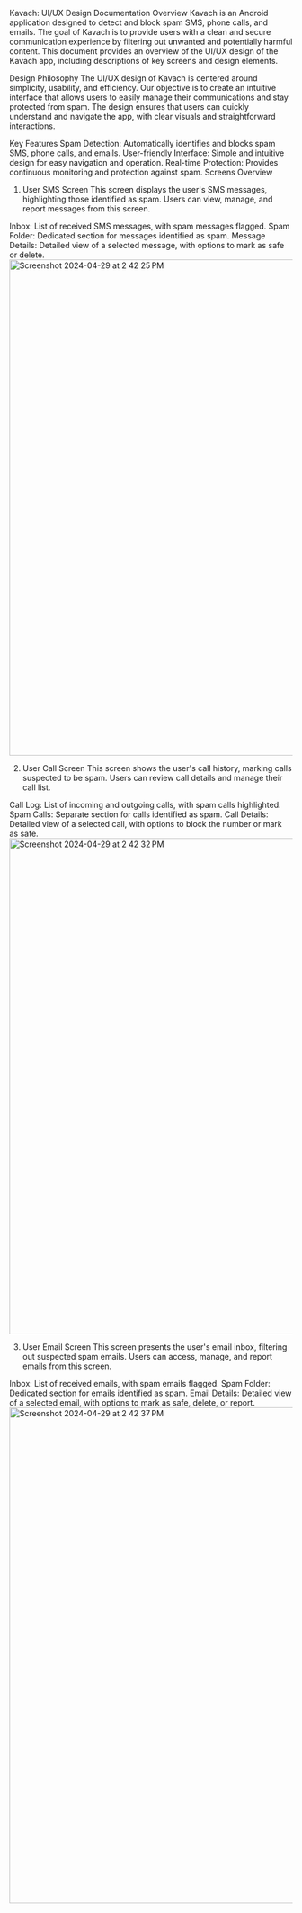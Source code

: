 Kavach: UI/UX Design Documentation
Overview
Kavach is an Android application designed to detect and block spam SMS, phone calls, and emails. The goal of Kavach is to provide users with a clean and secure communication experience by filtering out unwanted and potentially harmful content. This document provides an overview of the UI/UX design of the Kavach app, including descriptions of key screens and design elements.

Design Philosophy
The UI/UX design of Kavach is centered around simplicity, usability, and efficiency. Our objective is to create an intuitive interface that allows users to easily manage their communications and stay protected from spam. The design ensures that users can quickly understand and navigate the app, with clear visuals and straightforward interactions.

Key Features
Spam Detection: Automatically identifies and blocks spam SMS, phone calls, and emails.
User-friendly Interface: Simple and intuitive design for easy navigation and operation.
Real-time Protection: Provides continuous monitoring and protection against spam.
Screens Overview
1. User SMS Screen
This screen displays the user's SMS messages, highlighting those identified as spam. Users can view, manage, and report messages from this screen.

Inbox: List of received SMS messages, with spam messages flagged.
Spam Folder: Dedicated section for messages identified as spam.
Message Details: Detailed view of a selected message, with options to mark as safe or delete.
<img width="882" alt="Screenshot 2024-04-29 at 2 42 25 PM" src="https://github.com/diya32/UI-UX-App-Design-only/assets/87304430/a11d869a-da64-4f09-949b-e538e2038ff7">


2. User Call Screen
This screen shows the user's call history, marking calls suspected to be spam. Users can review call details and manage their call list.

Call Log: List of incoming and outgoing calls, with spam calls highlighted.
Spam Calls: Separate section for calls identified as spam.
Call Details: Detailed view of a selected call, with options to block the number or mark as safe.
<img width="882" alt="Screenshot 2024-04-29 at 2 42 32 PM" src="https://github.com/diya32/UI-UX-App-Design-only/assets/87304430/ecf1119e-e4bd-4aca-95ca-d55414c6bce7">

3. User Email Screen
This screen presents the user's email inbox, filtering out suspected spam emails. Users can access, manage, and report emails from this screen.

Inbox: List of received emails, with spam emails flagged.
Spam Folder: Dedicated section for emails identified as spam.
Email Details: Detailed view of a selected email, with options to mark as safe, delete, or report.
<img width="882" alt="Screenshot 2024-04-29 at 2 42 37 PM" src="https://github.com/diya32/UI-UX-App-Design-only/assets/87304430/0779600b-97be-4a28-b53f-49294981c36e">
